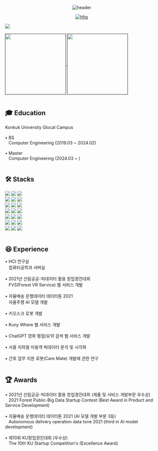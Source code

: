 <!-- 인사 -->
<div align = "center">

![header](https://capsule-render.vercel.app/api?type=rounded&color=0:43cea2,100:185a9d&fontColor=f7f5f5&text=Welcome%20to%20Taehyun's%20GitHub%20👋&animation=twinkling&fontSize=40&fontAlignY=50&fontAlign=50&height=180)

</div>

<div align = "center">

[![Hits](https://hits.seeyoufarm.com/api/count/incr/badge.svg?url=https%3A%2F%2Fgithub.com%2Fthe0807&count_bg=%2379C83D&title_bg=%23555555&icon=github.svg&icon_color=%23E7E7E7&title=visit&edge_flat=false)](https://hits.seeyoufarm.com)

</div>

<div align = "center" style="display:flex; flex-direction:row;">
  <a href="mailto:the0807.eom@gmail.com">
    <img src="https://img.shields.io/badge/Gmail-d14836?logo=Gmail&logoColor=white&link=the0807.eom@gmail.com"> 
  </a>
</div>
<br>

<!-- 상태 카드 -->
<div align = "center" style="display:flex; flex-direction:row;">
  <a href="">
    <img height=200 align="center" src="https://github-readme-stats.vercel.app/api?username=the0807&include_all_commits=true&show_icons=true&hide_border=true&count_private=true&rank_icon=github" />
    <img height=200 align="center" src="https://github-readme-stats.vercel.app/api/top-langs?username=the0807&layout=compact&langs_count=8&card_width=320" />
  </a>
</div>
<br>

## 🎓 Education
<div style="display:flex; flex-direction:row;">
  Konkuk University Glocal Campus
</div>
<br>
<div style="display:flex; flex-direction:row;">
  • BS
</div>
<div style="display:flex; flex-direction:row;">
  &nbsp&nbsp Computer Engineering (2019.03 ~ 2024.02)
</div>
<br>
<div style="display:flex; flex-direction:row;">
  • Master
</div>
<div style="display:flex; flex-direction:row;">
  &nbsp&nbsp Computer Engineering (2024.03 ~ )
</div>
<br>

<!-- Stack -->
## 🛠️ Stacks
<div style="display:flex; flex-direction:column; align-items:flex-start;">
    <div>
    <img src="https://img.shields.io/badge/ROS-22314E?logo=ros&logoColor=white">
    <img src="https://img.shields.io/badge/ROS2-22314E?logo=ros&logoColor=white">
    <img src="https://img.shields.io/badge/GitHub-181717?logo=github&logoColor=white">
    <br>
    <img src="https://img.shields.io/badge/Raspberry Pi-A22846?logo=Raspberry-Pi&logoColor=white">
    <img src="https://img.shields.io/badge/Ubuntu-E95420?logo=Ubuntu&logoColor=white">
    <img src="https://img.shields.io/badge/Jupyter-F37626?logo=Jupyter&logoColor=white">
    <br>
    <img src="https://img.shields.io/badge/PyTorch-EE4C2C?logo=PyTorch&logoColor=white">
    <img src="https://img.shields.io/badge/TensorFlow-FF6F00?logo=TensorFlow&logoColor=white">
    <img src="https://img.shields.io/badge/Git-F05032?logo=git&logoColor=white">
    <br>
    <img src="https://img.shields.io/badge/Arduino-00878F?logo=Arduino&logoColor=white">
    <img src="https://img.shields.io/badge/Vue.js-4FC08D?logo=Vue.js&logoColor=white">
    <img src="https://img.shields.io/badge/Anaconda-44A833?logo=anaconda&logoColor=white">
    <br>
    <img src="https://img.shields.io/badge/Linux-FCC624?logo=linux&logoColor=black">
    <img src="https://img.shields.io/badge/Firebase-FFCA28?logo=firebase&logoColor=white">
    <img src="https://img.shields.io/badge/Javascript-F7DF1E?logo=javascript&logoColor=white">
    <br>
    <img src="https://img.shields.io/badge/VSCode-007ACC?logo=visual-studio-code&logoColor=white">
    <img src="https://img.shields.io/badge/Vuetify-1867C0?logo=Vuetify">
    <img src="https://img.shields.io/badge/OpenCV-5C3EE8?logo=OpenCV&logoColor=white">
    <br>
    <img src="https://img.shields.io/badge/Python-3776AB?logo=python&logoColor=white">
    <img src="https://img.shields.io/badge/C/C++-3776AB?logo=C%2B%2B&logoColor=white"/>
    <img src="https://img.shields.io/badge/MySQL-4479A1?logo=mysql&logoColor=white">
    <br>
</div>
<br>

## 😆 Experience
<div style="display:flex; flex-direction:row;">
  • HCI 연구실
</div>
<div style="display:flex; flex-direction:row;">
  &nbsp&nbsp 컴퓨터공학과 서버실
</div>
<br>

<div style="display:flex; flex-direction:row;">
  • 2021년 산림공공-빅데이터 활용 창업경진대회
</div>
<div style="display:flex; flex-direction:row;">
  &nbsp&nbsp FVS(Forest VR Service) 웹 서비스 개발
</div>
<br>

<div style="display:flex; flex-direction:row;">
  • 자율배송 운행데이터 데이터톤 2021
</div>
<div style="display:flex; flex-direction:row;">
  &nbsp&nbsp 자율주행 AI 모델 개발
</div>
<br>

<div style="display:flex; flex-direction:row;">
  • 키오스크 로봇 개발
</div>
<br>

<div style="display:flex; flex-direction:row;">
  • Kuny Where 웹 서비스 개발
</div>
<br>

<div style="display:flex; flex-direction:row;">
  • ChatGPT 영화 평점/요약 검색 웹 서비스 개발
</div>
<br>

<div style="display:flex; flex-direction:row;">
  • 서울 지하철 이용객 빅데이터 분석 및 시각화
</div>
<br>

<div style="display:flex; flex-direction:row;">
  • 간호 업무 지원 로봇(Care Mate) 개발에 관한 연구
</div>
<br>

## 🏆 Awards
<div style="display:flex; flex-direction:row;">
  • 2021년 산림공공-빅데이터 활용 창업경진대회 (제품 및 서비스 개발부문 우수상)
</div>
<div style="display:flex; flex-direction:row;">
  &nbsp&nbsp 2021 Forest Public-Big Data Startup Contest (Best Award in Product and Service Development)
</div>
<br>

<div style="display:flex; flex-direction:row;">
  • 자율배송 운행데이터 데이터톤 2021 (AI 모델 개발 부분 3등)
</div>
<div style="display:flex; flex-direction:row;">
  &nbsp&nbsp Autonomous delivery operation data tone 2021 (third in AI model development)
</div>
<br>

<div style="display:flex; flex-direction:row;">
  • 제10회 KU창업경진대회 (우수상)
</div>
<div style="display:flex; flex-direction:row;">
  &nbsp&nbsp The 10th KU Startup Competition's (Excellence Award)
</div>
<br>

<!-- Contact -->
<!--
## 📞 Contact
<div align = "center" style="display:flex; flex-direction:row;">
  <a href="mailto:the0807.eom@gmail.com">
    <img src="https://img.shields.io/badge/Gmail-d14836?logo=Gmail&logoColor=white&link=the0807.eom@gmail.com"> 
  </a>
</div>
<br>
-->

<!--
**the0807/the0807** is a ✨ _special_ ✨ repository because its `README.md` (this file) appears on your GitHub profile.

Here are some ideas to get you started:

- 🔭 I’m currently working on ...
- 🌱 I’m currently learning ...
- 👯 I’m looking to collaborate on ...
- 🤔 I’m looking for help with ...
- 💬 Ask me about ...
- 📫 How to reach me: ...
- 😄 Pronouns: ...
- ⚡ Fun fact: ...
-->
